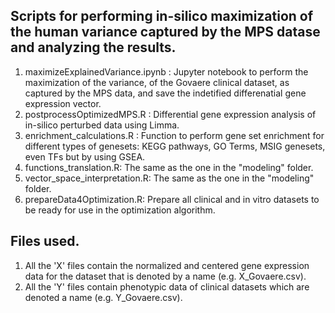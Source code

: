 ## Scripts for performing in-silico maximization of the human variance captured by the MPS datase and analyzing the results.
1. maximizeExplainedVariance.ipynb : Jupyter notebook to perform the maximization of the variance, of the Govaere clinical dataset, as captured by the MPS data, and save the indetified differenatial gene expression vector.
2. postprocessOptimizedMPS.R : Differential gene expression analysis of in-silico perturbed data using Limma.
3. enrichment_calculations.R : Function to perform gene set enrichment for different types of genesets: KEGG pathways, GO Terms, MSIG genesets, even TFs but by using GSEA.
4. functions_translation.R: The same as the one in the "modeling" folder.
5. vector_space_interpretation.R: The same as the one in the "modeling" folder.
6. prepareData4Optimization.R: Prepare all clinical and in vitro datasets to be ready for use in the optimization algorithm.

## Files used.
1. All the 'X' files contain the normalized and centered gene expression data for the dataset that is denoted by a name (e.g. X_Govaere.csv).
2. All the 'Y' files contain phenotypic data of clinical datasets which are denoted a name (e.g. Y_Govaere.csv).
